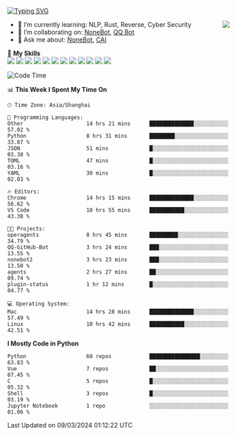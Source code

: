 [![Typing SVG](https://readme-typing-svg.herokuapp.com?size=25&duration=2500&color=8C43EA&vCenter=true&width=200&height=40&lines=Hi+there+%F0%9F%91%8B%F0%9F%8F%BB;I'm+yanyongyu)](https://git.io/typing-svg)

<a href="#">
  <img align="right" src="https://github-readme-stats.vercel.app/api?username=yanyongyu&count_private=true&show_icons=true&bg_color=15,f2f7fd,E0EAFC" />
</a>

- 🌱 I’m currently learning: NLP, Rust, Reverse, Cyber Security
- 👯 I’m collaborating on: [NoneBot](https://github.com/nonebot), [QQ Bot](https://github.com/Mrs4s/go-cqhttp)
- 💬 Ask me about: [NoneBot](https://github.com/nonebot), [CAI](https://github.com/cscs181/CAI)

🌟 **My Skills**  
![](https://img.shields.io/badge/-Python-3e74a2?style=flat-square&logo=Python&logoColor=fff)
![](https://img.shields.io/badge/-TypeScript-3178C6?style=flat-square&logo=TypeScript&logoColor=fff)
![](https://img.shields.io/badge/-Vue-4fc08d?style=flat-square&logo=Vue.js&logoColor=fff)
![](https://img.shields.io/badge/-React-2d98ce?style=flat-square&logo=React&logoColor=fff)
![](https://img.shields.io/badge/-FastAPI-009688?style=flat-square&logo=FastAPI&logoColor=fff)
![](https://img.shields.io/badge/-Linux-000000?style=flat-square&logo=Linux&logoColor=fff)
![](https://img.shields.io/badge/-Docker-2496ED?style=flat-square&logo=Docker&logoColor=fff)
![](https://img.shields.io/badge/-Kubernetes-326CE5?style=flat-square&logo=Kubernetes&logoColor=fff)
![](https://img.shields.io/badge/-GitHub%20Actions-2088FF?style=flat-square&logo=GitHubActions&logoColor=fff)
![](https://img.shields.io/badge/-PostgreSQL-4169E1?style=flat-square&logo=PostgreSQL&logoColor=fff)
![](https://img.shields.io/badge/-Redis-DC382D?style=flat-square&logo=Redis&logoColor=fff)
![](https://img.shields.io/badge/-MongoDB-47A248?style=flat-square&logo=MongoDB&logoColor=fff)

<!--START_SECTION:waka-->
![Code Time](http://img.shields.io/badge/Code%20Time-5%2C888%20hrs%2057%20mins-blue)

📊 **This Week I Spent My Time On** 

```text
🕑︎ Time Zone: Asia/Shanghai

💬 Programming Languages: 
Other                    14 hrs 21 mins      ██████████████░░░░░░░░░░░   57.02 % 
Python                   8 hrs 31 mins       ████████░░░░░░░░░░░░░░░░░   33.87 % 
JSON                     51 mins             █░░░░░░░░░░░░░░░░░░░░░░░░   03.38 % 
TOML                     47 mins             █░░░░░░░░░░░░░░░░░░░░░░░░   03.16 % 
YAML                     30 mins             █░░░░░░░░░░░░░░░░░░░░░░░░   02.03 % 

🔥 Editors: 
Chrome                   14 hrs 15 mins      ██████████████░░░░░░░░░░░   56.62 % 
VS Code                  10 hrs 55 mins      ███████████░░░░░░░░░░░░░░   43.38 % 

🐱‍💻 Projects: 
operagents               8 hrs 45 mins       █████████░░░░░░░░░░░░░░░░   34.79 % 
QQ-GitHub-Bot            3 hrs 24 mins       ███░░░░░░░░░░░░░░░░░░░░░░   13.55 % 
nonebot2                 3 hrs 23 mins       ███░░░░░░░░░░░░░░░░░░░░░░   13.50 % 
agents                   2 hrs 27 mins       ██░░░░░░░░░░░░░░░░░░░░░░░   09.74 % 
plugin-status            1 hr 12 mins        █░░░░░░░░░░░░░░░░░░░░░░░░   04.77 % 

💻 Operating System: 
Mac                      14 hrs 28 mins      ██████████████░░░░░░░░░░░   57.49 % 
Linux                    10 hrs 42 mins      ███████████░░░░░░░░░░░░░░   42.51 % 
```

**I Mostly Code in Python** 

```text
Python                   60 repos            ████████████████░░░░░░░░░   63.83 % 
Vue                      7 repos             ██░░░░░░░░░░░░░░░░░░░░░░░   07.45 % 
C                        5 repos             █░░░░░░░░░░░░░░░░░░░░░░░░   05.32 % 
Shell                    3 repos             █░░░░░░░░░░░░░░░░░░░░░░░░   03.19 % 
Jupyter Notebook         1 repo              ░░░░░░░░░░░░░░░░░░░░░░░░░   01.06 % 
```




 Last Updated on 09/03/2024 01:12:22 UTC
<!--END_SECTION:waka-->
